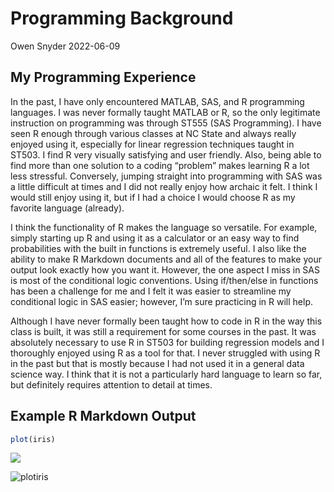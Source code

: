 Programming Background
================
Owen Snyder
2022-06-09

## My Programming Experience

In the past, I have only encountered MATLAB, SAS, and R programming
languages. I was never formally taught MATLAB or R, so the only
legitimate instruction on programming was through ST555 (SAS
Programming). I have seen R enough through various classes at NC State
and always really enjoyed using it, especially for linear regression
techniques taught in ST503. I find R very visually satisfying and user
friendly. Also, being able to find more than one solution to a coding
“problem” makes learning R a lot less stressful. Conversely, jumping
straight into programming with SAS was a little difficult at times and I
did not really enjoy how archaic it felt. I think I would still enjoy
using it, but if I had a choice I would choose R as my favorite language
(already).

I think the functionality of R makes the language so versatile. For
example, simply starting up R and using it as a calculator or an easy
way to find probabilities with the built in functions is extremely
useful. I also like the ability to make R Markdown documents and all of
the features to make your output look exactly how you want it. However,
the one aspect I miss in SAS is most of the conditional logic
conventions. Using if/then/else in functions has been a challenge for me
and I felt it was easier to streamline my conditional logic in SAS
easier; however, I’m sure practicing in R will help.

Although I have never formally been taught how to code in R in the way
this class is built, it was still a requirement for some courses in the
past. It was absolutely necessary to use R in ST503 for building
regression models and I thoroughly enjoyed using R as a tool for that. I
never struggled with using R in the past but that is mostly because I
had not used it in a general data science way. I think that it is not a
particularly hard language to learn so far, but definitely requires
attention to detail at times.

## Example R Markdown Output

``` r
plot(iris)
```

![](../images/unnamed-chunk-2-1.png)<!-- -->

![plotiris](/Users/owensnyder/Desktop/st558data/plotiris)

